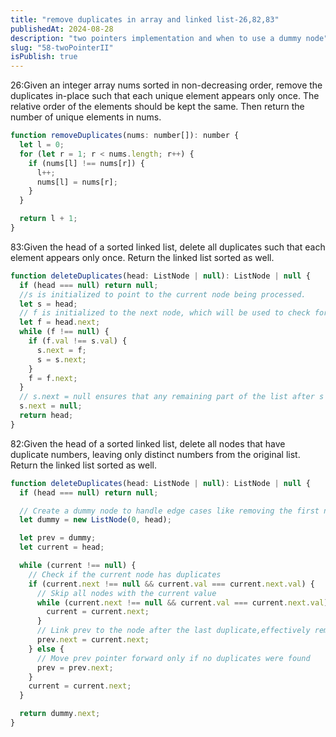```yaml
---
title: "remove duplicates in array and linked list-26,82,83"
publishedAt: 2024-08-28
description: "two pointers implementation and when to use a dummy node"
slug: "58-twoPointerII"
isPublish: true
---
```


26:Given an integer array nums sorted in non-decreasing order, remove the duplicates in-place such that each unique element appears only once. The relative order of the elements should be kept the same. Then return the number of unique elements in nums.

```js
function removeDuplicates(nums: number[]): number {
  let l = 0;
  for (let r = 1; r < nums.length; r++) {
    if (nums[l] !== nums[r]) {
      l++;
      nums[l] = nums[r];
    }
  }

  return l + 1;
}
```

83:Given the head of a sorted linked list, delete all duplicates such that each element appears only once. Return the linked list sorted as well.

```js
function deleteDuplicates(head: ListNode | null): ListNode | null {
  if (head === null) return null;
  //s is initialized to point to the current node being processed.
  let s = head;
  // f is initialized to the next node, which will be used to check for duplicates.
  let f = head.next;
  while (f !== null) {
    if (f.val !== s.val) {
      s.next = f;
      s = s.next;
    }
    f = f.next;
  }
  // s.next = null ensures that any remaining part of the list after s is cut off, which might have been part of a duplicate sequence.
  s.next = null;
  return head;
}
```

82:Given the head of a sorted linked list, delete all nodes that have duplicate numbers, leaving only distinct numbers from the original list. Return the linked list sorted as well.

```js
function deleteDuplicates(head: ListNode | null): ListNode | null {
  if (head === null) return null;

  // Create a dummy node to handle edge cases like removing the first node
  let dummy = new ListNode(0, head);

  let prev = dummy;
  let current = head;

  while (current !== null) {
    // Check if the current node has duplicates
    if (current.next !== null && current.val === current.next.val) {
      // Skip all nodes with the current value
      while (current.next !== null && current.val === current.next.val) {
        current = current.next;
      }
      // Link prev to the node after the last duplicate,effectively removing the duplicates from the list.
      prev.next = current.next;
    } else {
      // Move prev pointer forward only if no duplicates were found
      prev = prev.next;
    }
    current = current.next;
  }

  return dummy.next;
}
```

